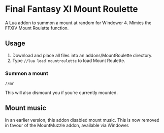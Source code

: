 # Final Fantasy XI Mount Roulette

A Lua addon to summon a mount at random for Windower 4. Mimics the FFXIV Mount Roulette function.

## Usage

1. Download and place all files into an addons/MountRoulette directory.
2. Type `//lua load mountroulette` to load Mount Roulette.

### Summon a mount

`//mr`

This will also dismount you if you're currently mounted.

## Mount music
In an earlier version, this addon disabled mount music. This is now removed in favour of the MountMuzzle addon, available via Windower.
